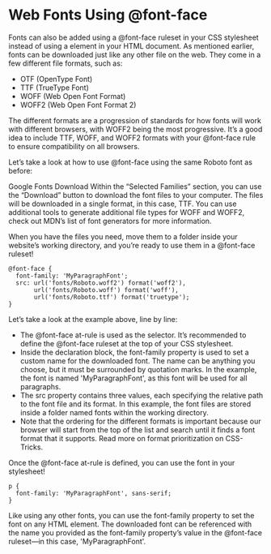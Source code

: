 # Web Fonts Using @font-face
Fonts can also be added using a @font-face ruleset in your CSS stylesheet instead of using a <link> element in your HTML document. As mentioned earlier, fonts can be downloaded just like any other file on the web. They come in a few different file formats, such as:

* OTF (OpenType Font)
* TTF (TrueType Font)
* WOFF (Web Open Font Format)
* WOFF2 (Web Open Font Format 2)

The different formats are a progression of standards for how fonts will work with different browsers, with WOFF2 being the most progressive. It’s a good idea to include TTF, WOFF, and WOFF2 formats with your @font-face rule to ensure compatibility on all browsers.

Let’s take a look at how to use @font-face using the same Roboto font as before:

Google Fonts Download
Within the “Selected Families” section, you can use the “Download” button to download the font files to your computer. The files will be downloaded in a single format, in this case, TTF. You can use additional tools to generate additional file types for WOFF and WOFF2, check out MDN’s list of font generators for more information.

When you have the files you need, move them to a folder inside your website’s working directory, and you’re ready to use them in a @font-face ruleset!

```
@font-face {
  font-family: 'MyParagraphFont';
  src: url('fonts/Roboto.woff2') format('woff2'),
       url('fonts/Roboto.woff') format('woff'),
       url('fonts/Roboto.ttf') format('truetype');
}
```

Let’s take a look at the example above, line by line:

* The @font-face at-rule is used as the selector. It’s recommended to define the @font-face ruleset at the top of your CSS stylesheet.
* Inside the declaration block, the font-family property is used to set a custom name for the downloaded font. The name can be anything you choose, but it must be surrounded by quotation marks. In the example, the font is named 'MyParagraphFont', as this font will be used for all paragraphs.
* The src property contains three values, each specifying the relative path to the font file and its format. In this example, the font files are stored inside a folder named fonts within the working directory.
* Note that the ordering for the different formats is important because our browser will start from the top of the list and search until it finds a font format that it supports. Read more on format prioritization on CSS-Tricks.

Once the @font-face at-rule is defined, you can use the font in your stylesheet!

```
p {
  font-family: 'MyParagraphFont', sans-serif;
}
```
 
Like using any other fonts, you can use the font-family property to set the font on any HTML element. The downloaded font can be referenced with the name you provided as the font-family property’s value in the @font-face ruleset—in this case, 'MyParagraphFont'.